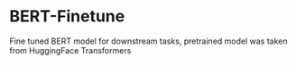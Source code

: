 # BERT-Finetune
Fine tuned BERT model for downstream tasks, pretrained model was taken from HuggingFace Transformers
